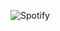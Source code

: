![Spotify](https://spotify-github-profile.vercel.app/api/view?uid=31rdwavwbjjot5fx7fa42auvlpri&cover_image=true&theme=default)
